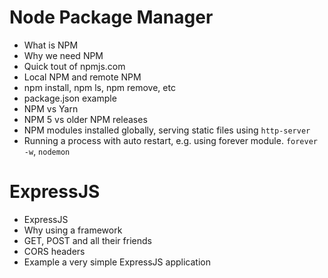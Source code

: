 # Node Package Manager
- What is NPM
- Why we need NPM
- Quick tout of npmjs.com
- Local NPM and remote NPM
- npm install, npm ls, npm remove, etc
- package.json example
- NPM vs Yarn
- NPM 5 vs older NPM releases
- NPM modules installed globally, serving static files using `http-server`
- Running a process with auto restart, e.g. using forever module. `forever -w`, `nodemon`

# ExpressJS
- ExpressJS
- Why using a framework
- GET, POST and all their friends
- CORS headers
- Example a very simple ExpressJS application
